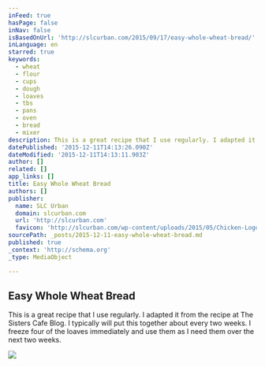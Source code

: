 ```yaml
---
inFeed: true
hasPage: false
inNav: false
isBasedOnUrl: 'http://slcurban.com/2015/09/17/easy-whole-wheat-bread/'
inLanguage: en
starred: true
keywords:
  - wheat
  - flour
  - cups
  - dough
  - loaves
  - tbs
  - pans
  - oven
  - bread
  - mixer
description: This is a great recipe that I use regularly. I adapted it from the recipe at The Sisters Cafe Blog. I typically will put this together about every two weeks. I freeze four of the loaves immediately and use them as I need them over the next two weeks.
datePublished: '2015-12-11T14:13:26.090Z'
dateModified: '2015-12-11T14:13:11.903Z'
author: []
related: []
app_links: []
title: Easy Whole Wheat Bread
authors: []
publisher:
  name: SLC Urban
  domain: slcurban.com
  url: 'http://slcurban.com'
  favicon: 'http://slcurban.com/wp-content/uploads/2015/05/Chicken-Logo-Designfav.png'
sourcePath: _posts/2015-12-11-easy-whole-wheat-bread.md
published: true
_context: 'http://schema.org'
_type: MediaObject

---
```

<article style=""><h1>Easy Whole Wheat Bread</h1><p>This is a great recipe that I use regularly. I adapted it from the recipe at The Sisters Cafe Blog. I typically will put this together about every two weeks. I freeze four of the loaves immediately and use them as I need them over the next two weeks.</p><img src="http://slcurban.com/wp-content/uploads/2015/09/IMG_1009.jpg" /></article>